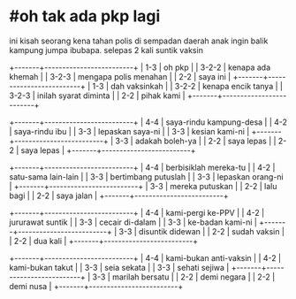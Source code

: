 #oh tak ada pkp lagi
=================================================
ini kisah seorang kena tahan polis di sempadan daerah
anak ingin balik kampung jumpa ibubapa.
selepas 2 kali suntik vaksin

+-------+-------------------------+
| 1-3   | oh pkp                  |
| 3-2-2 | kenapa ada khemah       |
| 3-2-3 | mengapa polis menahan   |
| 2-2   | saya ini                |
+-------+-------------------------+
| 1-3   | dah vaksinkah           |
| 3-2-2 | kenapa encik tanya      |
| 3-2-3 | inilah syarat diminta   |
| 2-2   | pihak kami              |
+-------+-------------------------+

+-------+-------------------------+
| 4-4   | saya-rindu kampung-desa |
| 4-2   | saya-rindu ibu          |
| 3-3   | lepaskan saya-ni        |
| 3-3   | kesian kami-ni          |
+-------+-------------------------+
| 3-3   | adakah boleh-ya         |
| 2-2   | saya lepas              |
| 2-2   | saya lepas              |
+-------+-------------------------+

+-------+-------------------------+
| 4-4   | berbisiklah mereka-tu   |
| 4-2   | satu-sama lain-lain     |
| 3-3   | bertimbang putuslah     |
| 3-3   | lepaskan orang-ni       |
+-------+-------------------------+
| 3-3   | mereka putuskan         |
| 2-2   | lalu bagi               |
| 2-2   | saya jalan              |
+-------+-------------------------+

+-------+-------------------------+
| 4-4   | kami-pergi ke-PPV       |
| 4-2   | jururawat suntik        |
| 3-3   | cecair di-dalam         |
| 3-3   | ke-badan kami-ni        |
+-------+-------------------------+
| 3-3   | disuntik didewan        |
| 2-2   | sudah vaksin            |
| 2-2   | dua kali                |
+-------+-------------------------+

+-------+-------------------------+
| 4-4   | kami-bukan anti-vaksin  |
| 4-2   | kami-bukan takut        |
| 3-3   | seia sekata             |
| 3-3   | sehati sejiwa           |
+-------+-------------------------+
| 3-3   | marilah bersatu         |
| 2-2   | demi negara             |
| 2-2   | demi nusa               |
+-------+-------------------------+